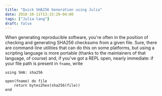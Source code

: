 ```yaml
---
title: "Quick SHA256 Generation using Julia"
date: 2018-10-11T13:15:29-04:00
tags: ["Julia-lang"]
draft: false
---
```


When generating reproducible software, you're often in the position of checking and generating SHA256 checksums from a given file.
Sure, there are command-line utilities that can do this on some platforms, but using a scripting language is more portable (thanks to the maintainers of that language, of course) and, if you've got a REPL open, nearly immediate: if your file path is present in `fname`, write

```
using SHA: sha256

open(fname) do file
    return bytes2hex(sha256(file))
end
```
